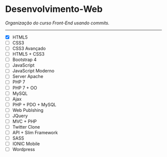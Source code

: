 # Desenvolvimento-Web

*Organização do curso Front-End usando commits.*

---

- [x] HTML5
- [ ] CSS3
- [ ] CSS3 Avançado
- [ ] HTML5 + CSS3
- [ ] Bootstrap 4
- [ ] JavaScript
- [ ] JavaScript Moderno
- [ ] Server Apache
- [ ] PHP 7
- [ ] PHP 7 + OO
- [ ] MySQL
- [ ] Ajax
- [ ] PHP + PDO + MySQL
- [ ] Web Publshing
- [ ] JQuery
- [ ] MVC + PHP
- [ ] Twitter Clone
- [ ] API + Slim Framework
- [ ] SASS
- [ ] IONIC Mobile
- [ ] Wordpress
